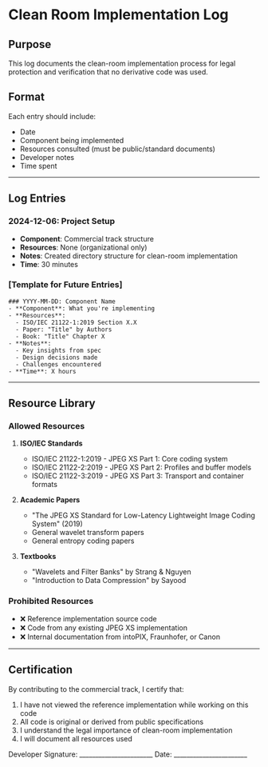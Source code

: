 # Clean Room Implementation Log

## Purpose
This log documents the clean-room implementation process for legal protection and verification that no derivative code was used.

## Format
Each entry should include:
- Date
- Component being implemented
- Resources consulted (must be public/standard documents)
- Developer notes
- Time spent

---

## Log Entries

### 2024-12-06: Project Setup
- **Component**: Commercial track structure
- **Resources**: None (organizational only)
- **Notes**: Created directory structure for clean-room implementation
- **Time**: 30 minutes

### [Template for Future Entries]
```
### YYYY-MM-DD: Component Name
- **Component**: What you're implementing
- **Resources**:
  - ISO/IEC 21122-1:2019 Section X.X
  - Paper: "Title" by Authors
  - Book: "Title" Chapter X
- **Notes**:
  - Key insights from spec
  - Design decisions made
  - Challenges encountered
- **Time**: X hours
```

---

## Resource Library

### Allowed Resources
1. **ISO/IEC Standards**
   - ISO/IEC 21122-1:2019 - JPEG XS Part 1: Core coding system
   - ISO/IEC 21122-2:2019 - JPEG XS Part 2: Profiles and buffer models
   - ISO/IEC 21122-3:2019 - JPEG XS Part 3: Transport and container formats

2. **Academic Papers**
   - "The JPEG XS Standard for Low-Latency Lightweight Image Coding System" (2019)
   - General wavelet transform papers
   - General entropy coding papers

3. **Textbooks**
   - "Wavelets and Filter Banks" by Strang & Nguyen
   - "Introduction to Data Compression" by Sayood

### Prohibited Resources
- ❌ Reference implementation source code
- ❌ Code from any existing JPEG XS implementation
- ❌ Internal documentation from intoPIX, Fraunhofer, or Canon

---

## Certification

By contributing to the commercial track, I certify that:
1. I have not viewed the reference implementation while working on this code
2. All code is original or derived from public specifications
3. I understand the legal importance of clean-room implementation
4. I will document all resources used

Developer Signature: _______________________
Date: _______________________
